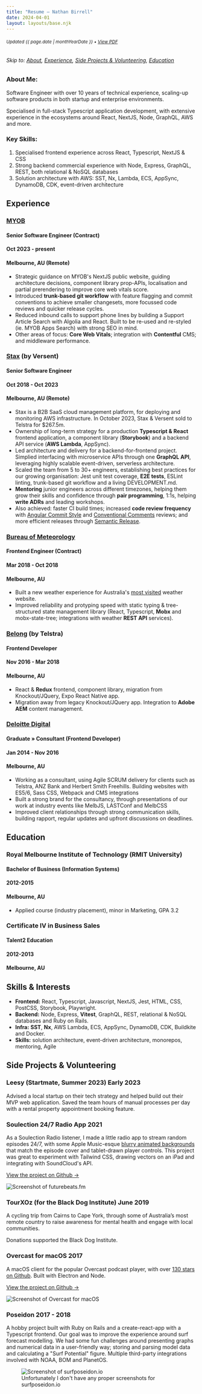 ```yaml
---
title: "Resume — Nathan Birrell"
date: 2024-04-01
layout: layouts/base.njk
---
```


<!-- ***************************************************************** -->
<!-- NOTE: when updating, remember to cmd+P from Firefox and update ./assets/resume.pdf -->
<!-- https://docs.google.com/document/d/1QcZgLCcauW2k1cIC9JcGQFAIfrszyIE2/edit?pli=1 -->
<!-- ***************************************************************** -->

<!-- <small>❌ **Not seeking work**</small> -->

<h6 class="noprint"><small class="resume-updated">Updated <time datetime="{{ page.date | htmlDateString }}">{{ page.date | monthYearDate }}</time> • <a href="https://raw.githubusercontent.com/nathanbirrell/natee.biz/master/assets/resume.pdf">View PDF</a></small></h6>

<h6 class="noprint">Skip to: <a href="#">About</a>, <a href="#experience">Experience</a>, <a href="#education">Side Projects &amp; Volunteering</a>, <a href="#education">Education</a></h6>

<div class="profile noprint">
<div>
  <h3 class="tx-overline">
  About Me:
  </h3>

  <p>
  Software Engineer with over 10 years of technical experience, scaling-up software products in both startup and enterprise environments.
  </p>

  <p>
  Specialised in full-stack Typescript application development, with extensive experience in the ecosystems around React, NextJS, Node, GraphQL, AWS and more.
  </p>
</div>
<div>
  <h3 class="tx-overline">
  Key Skills:
  </h3>

  <ol>
  <li>Specialised frontend experience across React, Typescript, NextJS & CSS</li>
  <li>Strong backend commercial experience with Node, Express, GraphQL, REST, both relational & NoSQL databases</li>
  <li>Solution architecture with AWS: SST, Nx, Lambda, ECS, AppSync, DynamoDB, CDK, event-driven architecture</li>
  </ol>
</div>
</div>

## Experience

<div class="experience__header">
  <span class="experience__header-left">
  <h3 class="experience__header-company"><a href="https://www.myob.com">MYOB</a></h4>
  <h4 class="experience__header-role">Senior Software Engineer (Contract)</h3>
  </span>
  <span class="experience__header-right">
    <h4 class="experience__header-time tx-overline">Oct 2023 - present</h4>
    <h4>Melbourne, AU (Remote)</h4>
  </span>
</div>

<!-- [MYOB](https://www.myob.com) is an accounting SaaS business. -->

- Strategic guidance on MYOB's NextJS public website, guiding architecture decisions, component library prop-APIs, localisation and partial prerendering to improve core web vitals score.
- Introduced **trunk-based git workflow** with feature flagging and commit conventions to achieve smaller changesets, more focussed code reviews and quicker release cycles.
- Reduced inbound calls to support phone lines by building a Support Article Search with Algolia and React. Built to be re-used and re-styled (ie. MYOB Apps Search) with strong SEO in mind.
- Other areas of focus: **Core Web Vitals**; integration with **Contentful** CMS; and middleware performance.

<div class="experience__header">
  <span class="experience__header-left">
  <h3 class="experience__header-company"><a href="https://stax.io/">Stax</a> (by Versent)</h3>
  <h4 class="experience__header-role">Senior Software Engineer</h4>
  </span>
  <span class="experience__header-right">
    <h4 class="experience__header-time tx-overline">Oct 2018 - Oct 2023</h4>
    <h4>Melbourne, AU (Remote)</h4>
  </span>
</div>

- Stax is a B2B SaaS cloud management platform, for deploying and monitoring AWS infrastructure. In October 2023, Stax & Versent sold to Telstra for $267.5m.
- Ownership of long-term strategy for a production **Typescript & React** frontend application, a component library (**Storybook**) and a backend API service (**AWS Lambda**, AppSync).
- Led architecture and delivery for a backend-for-frontend project. Simplied interfacing with microservice APIs through one **GraphQL API**, leveraging highly scalable event-driven, serverless architecture.
- Scaled the team from 5 to 30+ engineers, establishing best practices for our growing organisation: Jest unit test coverage, **E2E tests**, ESLint linting, trunk-based git workflow and a living DEVELOPMENT.md.
- **Mentoring** junior engineers across different timezones, helping them grow their skills and confidence through **pair programming**, 1:1s, helping **write ADRs** and leading workshops.
- Also achieved: faster CI build times; increased **code review frequency** with [Angular Commit Style](https://github.com/angular/angular/blob/main/CONTRIBUTING.md#-commit-message-format) and [Conventional Comments](https://conventionalcomments.org/) reviews; and more efficient releases through [Semantic Release](https://github.com/semantic-release/semantic-release).
  <!-- - Increased consistency across multiple frontend projects and across Engineering and Design teams, with a style system and component library implementation. -->
  <!-- - Tech: Typescript, React, GraphQL, Apollo, Jest, Playwright, NodeJS, AWS Lambda, AppSync, DynamoDB Serverless, SQS, SAM, CDK and more. -->

<div class="experience__header">
  <span class="experience__header-left">
  <h3 class="experience__header-company"><a href="https://bom.gov.au/">Bureau of Meteorology</a></h3>
  <h4 class="experience__header-role">Frontend Engineer (Contract)</h4>
  </span>
  <span class="experience__header-right">
    <h4 class="experience__header-time tx-overline">Mar 2018 - Oct 2018</h4>
    <h4>Melbourne, AU</h4>
  </span>
</div>

- Built a new weather experience for Australia's [most visited](https://www.similarweb.com/top-websites/australia/) weather website.
- Improved reliability and protyping speed with static typing & tree-structured state management library (React, Typescript, **Mobx** and mobx-state-tree; integrations with weather **REST API** services).

<div class="experience__header">
  <span class="experience__header-left">
  <h3 class="experience__header-company"><a href="https://belong.com.au/">Belong</a> (by Telstra)</h3>
  <h4 class="experience__header-role">Frontend Developer</h4>
  </span>
  <span class="experience__header-right">
    <h4 class="experience__header-time tx-overline">Nov 2016 - Mar 2018</h4>
    <h4>Melbourne, AU</h4>
  </span>
</div>

- React & **Redux** frontend, component library, migration from Knockout/JQuery, Expo React Native app.
- Migration away from legacy Knockout/JQuery app. Integration to **Adobe AEM** content management.

<div class="experience__header">
  <span class="experience__header-left">
  <h3 class="experience__header-company"><a href="https://www.deloittedigital.com/au/en.html">Deloitte Digital</a></h3>
  <h4 class="experience__header-role">Graduate » Consultant (Frontend Developer)</h4>
  </span>
  <span class="experience__header-right">
    <h4 class="experience__header-time tx-overline">Jan 2014 - Nov 2016</h4>
    <h4>Melbourne, AU</h4>
  </span>
</div>

<ul class="noprint">
<li>Working as a consultant, using Agile SCRUM delivery for clients such as Telstra, ANZ Bank and Herbert Smith Freehills. Building websites with ES5/6, Sass CSS, Webpack and CMS integrations</li>
<li>Built a strong brand for the consultancy, through presentations of our work at industry events like MelbJS, LASTConf and MelbCSS</li>
<li>Improved client relationships through strong communication skills, building rapport, regular updates and upfront discussions on deadlines.</li>
</ul>

## Education

<div class="experience__header">
  <span class="experience__header-left">
  <h3 class="experience__header-company">Royal Melbourne Institute of Technology (RMIT University)</h3>
  <h4 class="experience__header-role">Bachelor of Business (Information Systems)</h4>
  </span>
  <span class="experience__header-right">
    <h4 class="experience__header-time tx-overline">2012-2015</h4>
    <h4>Melbourne, AU</h4>
  </span>
</div>
<ul class="noprint">
<li>Applied course (industry placement), minor in Marketing, GPA 3.2</li>
</ul>

<div class="noprint">
<div class="experience__header">
  <span class="experience__header-left">
  <h3 class="experience__header-role">Certificate IV in Business Sales</h3>
  <h4 class="experience__header-company">Talent2 Education</h4>
  </span>
  <span class="experience__header-right">
    <h4 class="experience__header-time tx-overline">2012-2013</h4>
    <h4>Melbourne, AU</h4>
  </span>
</div>
</div>

## Skills & Interests

- **Frontend:** React, Typescript, Javascript, NextJS, Jest, HTML, CSS, PostCSS, Storybook, Playwright.
- **Backend:** Node, Express, **Vitest**, GraphQL, REST, relational & NoSQL databases and Ruby on Rails.
- **Infra:** **SST**, **Nx**, AWS Lambda, ECS, AppSync, DynamoDB, CDK, Buildkite and Docker.
- **Skills:** solution architecture, event-driven architecture, monorepos, mentoring, Agile

<div class="noprint">

## Side Projects &amp; Volunteering

<h3>
  <span>Leesy (Startmate, Summer 2023)</span>
  <span class="tx-overline">
    Early 2023
  </span>
</h3>

Advised a local startup on their tech strategy and helped build out their MVP web application. Saved the team hours of manual processes per day with a rental property appointment booking feature.

<h3>
<span>Soulection 24/7 Radio App</span>

<span class="tx-overline">
  2021
</span>
</h3>

As a Soulection Radio listener, I made a little radio app to stream random episodes 24/7, with some Apple Music-esque [blurry animated backgrounds](/img/projects/future-beats/future-beats-367.gif) that match the episode cover and tablet-drawn player controls. This project was great to experiment with Tailwind CSS, drawing vectors on an iPad and integrating with SoundCloud's API.

[View the project on Github →](https://github.com/nathanbirrell/future-beats)

<img class="noprint" src="/img/projects/future-beats/future-beats-419.jpg" alt="Screenshot of futurebeats.fm">

<h3>
  <span>TourXOz (for the Black Dog Institute)</span>
  <span class="tx-overline">
    June 2019
  </span>
</h3>

A cycling trip from Cairns to Cape York, through some of Australia’s most remote country to raise awareness for mental health and engage with local communities.

Donations supported the Black Dog Institute.

<h3>
  <span>Overcast for macOS</span>
  <span class="tx-overline">
    2017
  </span>
</h3>

A macOS client for the popular Overcast podcast player, with over [130 stars on Github](https://github.com/nathanbirrell/overcast-macos). Built with Electron and Node.

[View the project on Github →](https://github.com/nathanbirrell/overcast-macos)

<img class="noprint" src="/img/projects/overcast-macos/overcast-macos-screenshot.jpg" alt="Screenshot of Overcast for macOS">

<h3>
  <span>Poseidon</span>
  <span class="tx-overline">
    2017 - 2018
  </span>
</h3>

A hobby project built with Ruby on Rails and a create-react-app with a Typescript frontend. Our goal was to improve the experience around surf forecast modelling. We had some fun challenges around presenting graphs and numerical data in a user-friendly way; storing and parsing model data and calculating a "Surf Potential" figure. Multiple third-party integrations involved with NOAA, BOM and PlanetOS.

<!-- Most of our time was spent on formulating the "Surf Potential" figure which took in a range of variables from different sources to calculate a rating (out of 10) of likelihood of good surf at a given location. Each surf spot is unique in the ideal conditions, so this made for a challenging project! -->

<!-- We decided to discontinue the project after some long-standing companies in the area vastly improved their offering and felt we couldn't add enough additional value. -->

<figure class="noprint">
  <img src="/img/projects/surf-poseidon/grid-view.jpg" alt="Screenshot of surfposeidon.io">
  <figcaption>Unfortunately I don't have any proper screenshots for surfposeidon.io</figcaption>
</figure>
</div>

<!-- ## Contact

- [LinkedIn](https://www.linkedin.com/in/nathanbirrell)
- [nathanbirrell@gmail.com](mailto:nathanbirrell@gmail.com) -->
